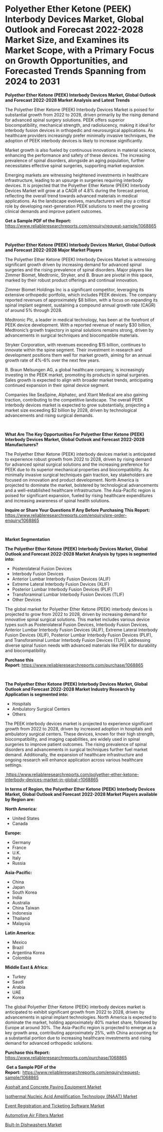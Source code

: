 <p><h1>Polyether Ether Ketone (PEEK) Interbody Devices Market, Global Outlook and Forecast 2022-2028 Market Size, and Examines its Market Scope, with a Primary Focus on Growth Opportunities, and Forecasted Trends Spanning from 2024 to 2031</h1></p><p><strong>Polyether Ether Ketone (PEEK) Interbody Devices Market, Global Outlook and Forecast 2022-2028 Market Analysis and Latest Trends</strong></p>
<p><p>The Polyether Ether Ketone (PEEK) Interbody Devices Market is poised for substantial growth from 2022 to 2028, driven primarily by the rising demand for advanced spinal surgery solutions. PEEK offers superior biocompatibility, mechanical strength, and radiolucency, making it ideal for interbody fusion devices in orthopedic and neurosurgical applications. As healthcare providers increasingly prefer minimally invasive techniques, the adoption of PEEK interbody devices is likely to increase significantly.</p><p>Market growth is also fueled by continuous innovations in material science, enhancing the performance and safety of these devices. The increasing prevalence of spinal disorders, alongside an aging population, further necessitates effective spinal surgeries, supporting market expansion. </p><p>Emerging markets are witnessing heightened investments in healthcare infrastructure, leading to an upsurge in surgeries requiring interbody devices. It is projected that the Polyether Ether Ketone (PEEK) Interbody Devices Market will grow at a CAGR of 4.8% during the forecast period, reflecting the overall trend towards advanced materials in medical applications. As the landscape evolves, manufacturers will play a critical role by developing next-generation PEEK solutions to meet the growing clinical demands and improve patient outcomes.</p></p>
<p><strong>Get a Sample PDF of the Report:&nbsp;</strong> <a href="https://www.reliableresearchreports.com/enquiry/request-sample/1068865">https://www.reliableresearchreports.com/enquiry/request-sample/1068865</a></p>
<p>&nbsp;</p>
<p><strong>Polyether Ether Ketone (PEEK) Interbody Devices Market, Global Outlook and Forecast 2022-2028 Major Market Players</strong></p>
<p><p>The Polyether Ether Ketone (PEEK) Interbody Devices Market is witnessing significant growth driven by increasing demand for advanced spinal surgeries and the rising prevalence of spinal disorders. Major players like Zimmer Biomet, Medtronic, Stryker, and B. Braun are pivotal in this space, marked by their robust product offerings and continual innovation.</p><p>Zimmer Biomet Holdings Inc is a significant competitor, leveraging its extensive orthopedic portfolio, which includes PEEK devices. The company reported revenues of approximately $8 billion, with a focus on expanding its spinal implant segment, sustaining a compound annual growth rate (CAGR) of around 5% through 2028.</p><p>Medtronic Plc, a leader in medical technology, has been at the forefront of PEEK device development. With a reported revenue of nearly $30 billion, Medtronic’s growth trajectory in spinal solutions remains strong, driven by advancements in surgical techniques and biocompatible materials.</p><p>Stryker Corporation, with revenues exceeding $15 billion, continues to innovate within the spine segment. Their investment in research and development positions them well for market growth, aiming for an annual growth rate of 4%-6% over the next few years.</p><p>B. Braun Melsungen AG, a global healthcare company, is increasingly investing in the PEEK market, promoting its products in spinal surgeries. Sales growth is expected to align with broader market trends, anticipating continued expansion in their spinal device segment.</p><p>Companies like SeaSpine, Alphatec, and Xtant Medical are also gaining traction, contributing to the competitive landscape. The overall PEEK interbody devices market is expected to grow substantially, projecting a market size exceeding $2 billion by 2028, driven by technological advancements and rising surgical demands.</p></p>
<p>&nbsp;</p>
<p><strong>What Are The Key Opportunities For Polyether Ether Ketone (PEEK) Interbody Devices Market, Global Outlook and Forecast 2022-2028 Manufacturers?</strong></p>
<p><p>The Polyether Ether Ketone (PEEK) interbody devices market is anticipated to experience robust growth from 2022 to 2028, driven by rising demand for advanced spinal surgical solutions and the increasing preference for PEEK due to its superior mechanical properties and biocompatibility. As minimally invasive surgical techniques gain traction, key stakeholders are focused on innovation and product development. North America is projected to dominate the market, bolstered by technological advancements and a well-established healthcare infrastructure. The Asia-Pacific region is poised for significant expansion, fueled by rising healthcare expenditures and increasing awareness of spinal health solutions.</p></p>
<p><strong>Inquire or Share Your Questions If Any Before Purchasing This Report:</strong> <a href="https://www.reliableresearchreports.com/enquiry/pre-order-enquiry/1068865">https://www.reliableresearchreports.com/enquiry/pre-order-enquiry/1068865</a></p>
<p>&nbsp;</p>
<p><strong>Market Segmentation</strong></p>
<p><strong>The Polyether Ether Ketone (PEEK) Interbody Devices Market, Global Outlook and Forecast 2022-2028 Market Analysis by types is segmented into:</strong></p>
<p><ul><li>Posterolateral Fusion Devices</li><li>Interbody Fusion Devices</li><li>Anterior Lumbar Interbody Fusion Devices (ALIF)</li><li>Extreme Lateral Interbody Fusion Devices (XLIF)</li><li>Posterior Lumbar Interbody Fusion Devices (PLIF)</li><li>Transforaminal Lumbar Interbody Fusion Devices (TLIF)</li><li>Other Devices</li></ul></p>
<p><p>The global market for Polyether Ether Ketone (PEEK) interbody devices is projected to grow from 2022 to 2028, driven by increasing demand for innovative spinal surgical solutions. This market includes various device types such as Posterolateral Fusion Devices, Interbody Fusion Devices, Anterior Lumbar Interbody Fusion Devices (ALIF), Extreme Lateral Interbody Fusion Devices (XLIF), Posterior Lumbar Interbody Fusion Devices (PLIF), and Transforaminal Lumbar Interbody Fusion Devices (TLIF), addressing diverse spinal fusion needs with advanced materials like PEEK for durability and biocompatibility.</p></p>
<p><strong>Purchase this Report:&nbsp;</strong><a href="https://www.reliableresearchreports.com/purchase/1068865">https://www.reliableresearchreports.com/purchase/1068865</a></p>
<p>&nbsp;</p>
<p><strong>The Polyether Ether Ketone (PEEK) Interbody Devices Market, Global Outlook and Forecast 2022-2028 Market Industry Research by Application is segmented into:</strong></p>
<p><ul><li>Hospitals</li><li>Ambulatory Surgical Centers</li><li>Others</li></ul></p>
<p><p>The PEEK interbody devices market is projected to experience significant growth from 2022 to 2028, driven by increased adoption in hospitals and ambulatory surgical centers. These devices, known for their high strength, biocompatibility, and imaging capabilities, are widely used in spinal surgeries to improve patient outcomes. The rising prevalence of spinal disorders and advancements in surgical techniques further fuel market demand. Additionally, the expansion of healthcare infrastructure and ongoing research will enhance application across various healthcare settings.</p></p>
<p><a href="https://www.reliableresearchreports.com/polyether-ether-ketone-interbody-devices-market-in-global-r1068865">&nbsp;https://www.reliableresearchreports.com/polyether-ether-ketone-interbody-devices-market-in-global-r1068865</a></p>
<p><strong>In terms of Region, the Polyether Ether Ketone (PEEK) Interbody Devices Market, Global Outlook and Forecast 2022-2028 Market Players available by Region are:</strong></p>
<p>
    <p> <strong> North America: </strong>
        <ul>
            <li>United States</li>
            <li>Canada</li>
        </ul>
        </p> 
    <p> <strong> Europe: </strong>
        <ul>
            <li>Germany</li>
            <li>France</li>
            <li>U.K.</li>
            <li>Italy</li>
            <li>Russia</li>
        </ul>
        </p> 
    <p> <strong> Asia-Pacific: </strong>
        <ul>
            <li>China</li>
            <li>Japan</li>
            <li>South Korea</li>
            <li>India</li>
            <li>Australia</li>
            <li>China Taiwan</li>
            <li>Indonesia</li>
            <li>Thailand</li>
            <li>Malaysia</li>
        </ul>
        </p> 
    <p> <strong> Latin America: </strong>
        <ul>
            <li>Mexico</li>
            <li>Brazil</li>
            <li>Argentina Korea</li>
            <li>Colombia</li>
        </ul>
        </p> 
    <p> <strong> Middle East & Africa: </strong>
        <ul>
            <li>Turkey</li>
            <li>Saudi</li>
            <li>Arabia</li>
            <li>UAE</li>
            <li>Korea</li>
        </ul>
    </p>
    </p>
<p><p>The global Polyether Ether Ketone (PEEK) interbody devices market is anticipated to exhibit significant growth from 2022 to 2028, driven by advancements in spinal implant technologies. North America is expected to dominate the market, holding approximately 40% market share, followed by Europe at around 30%. The Asia-Pacific region is projected to emerge as a key growth area, contributing approximately 25%, with China accounting for a substantial portion due to increasing healthcare investments and rising demand for advanced orthopedic solutions.</p></p>
<p><strong>Purchase this Report: </strong><a href="https://www.reliableresearchreports.com/purchase/1068865">https://www.reliableresearchreports.com/purchase/1068865</a></p>
<p>&nbsp;<strong>Get a Sample PDF of the Report:&nbsp;&nbsp;</strong><a href="https://www.reliableresearchreports.com/enquiry/request-sample/1068865">https://www.reliableresearchreports.com/enquiry/request-sample/1068865</a></p>
<p><strong></strong></p>
<p><p><a href="https://medium.com/@daveblock08/global-asphalt-and-concrete-paving-equipment-market-focus-on-application-end-use-industry-type-aba54904512e">Asphalt and Concrete Paving Equipment Market</a></p><p><a href="https://issuu.com/reportprime-2/docs/isothermal-nucleic-acid-amplificati_8fe33290527013">Isothermal Nucleic Acid Amplification Technology (INAAT) Market</a></p><p><a href="https://www.linkedin.com/pulse/emerging-trends-event-registration-ticketing-software-market-b8iqe?trackingId=Fg1DsrZIQcyfLXWwQJsJ%2BQ%3D%3D">Event Registration and Ticketing Software Market</a></p><p><a href="https://issuu.com/reportprime-2/docs/automotive-air-filters-market-size-_9a1e4ebad7d004">Automotive Air Filters Market</a></p><p><a href="https://medium.com/@daveblock08/insights-into-the-biult-in-dishwashers-market-market-players-market-size-geographical-regions-bcf9461ceff3">Biult-In Dishwashers Market</a></p></p>